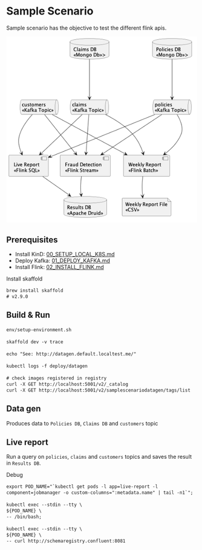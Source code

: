 # Sample Scenario

Sample scenario has the objective to test the different flink apis.

![Sample Scenario](../doc/img/sample_scenario.png)


## Prerequisites

* Install KinD: [00_SETUP_LOCAL_K8S.md](../doc/00_SETUP_LOCAL_K8S.md)
* Deploy Kafka: [01_DEPLOY_KAFKA.md](../doc/01_DEPLOY_KAFKA.md)
* Install Flink: [02_INSTALL_FLINK.md](../doc/02_INSTALL_FLINK.md)

Install skaffold
```shell
brew install skaffold
# v2.9.0
```

## Build & Run
```shell
env/setup-environment.sh

skaffold dev -v trace

echo "See: http://datagen.default.localtest.me/"

kubectl logs -f deploy/datagen

# check images registered in registry
curl -X GET http://localhost:5001/v2/_catalog
curl -X GET http://localhost:5001/v2/samplescenariodatagen/tags/list
```

## Data gen

Produces data to `Policies DB`, `Claims DB` and `customers` topic  

## Live report

Run a query on `policies`, `claims` and `customers` topics and saves the result in `Results DB`.

Debug
```shell
export POD_NAME="`kubectl get pods -l app=live-report -l component=jobmanager -o custom-columns=":metadata.name" | tail -n1`";

kubectl exec --stdin --tty \
${POD_NAME} \
-- /bin/bash;

kubectl exec --stdin --tty \
${POD_NAME} \
-- curl http://schemaregistry.confluent:8081

```